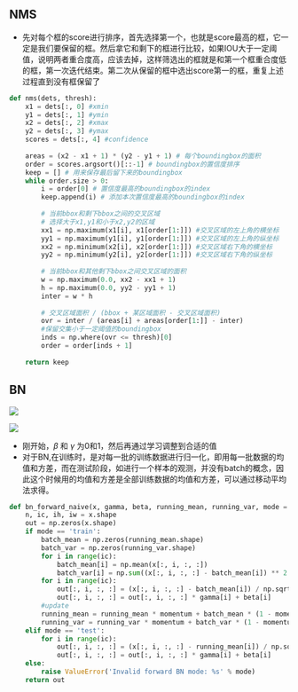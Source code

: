 ## NMS

- 先对每个框的score进行排序，首先选择第一个，也就是score最高的框，它一定是我们要保留的框。然后拿它和剩下的框进行比较，如果IOU大于一定阈值，说明两者重合度高，应该去掉，这样筛选出的框就是和第一个框重合度低的框，第一次迭代结束。第二次从保留的框中选出score第一的框，重复上述过程直到没有框保留了

```python
def nms(dets, thresh):
    x1 = dets[:, 0] #xmin
    y1 = dets[:, 1] #ymin
    x2 = dets[:, 2] #xmax
    y2 = dets[:, 3] #ymax
    scores = dets[:, 4] #confidence
    
    areas = (x2 - x1 + 1) * (y2 - y1 + 1) # 每个boundingbox的面积
    order = scores.argsort()[::-1] # boundingbox的置信度排序
    keep = [] # 用来保存最后留下来的boundingbox
    while order.size > 0:     
        i = order[0] # 置信度最高的boundingbox的index
        keep.append(i) # 添加本次置信度最高的boundingbox的index
        
        # 当前bbox和剩下bbox之间的交叉区域
        # 选择大于x1,y1和小于x2,y2的区域
        xx1 = np.maximum(x1[i], x1[order[1:]]) #交叉区域的左上角的横坐标
        yy1 = np.maximum(y1[i], y1[order[1:]]) #交叉区域的左上角的纵坐标
        xx2 = np.minimum(x2[i], x2[order[1:]]) #交叉区域右下角的横坐标
        yy2 = np.minimum(y2[i], y2[order[1:]]) #交叉区域右下角的纵坐标
        
        # 当前bbox和其他剩下bbox之间交叉区域的面积
        w = np.maximum(0.0, xx2 - xx1 + 1)
        h = np.maximum(0.0, yy2 - yy1 + 1)
        inter = w * h
        
        # 交叉区域面积 / (bbox + 某区域面积 - 交叉区域面积)
        ovr = inter / (areas[i] + areas[order[1:]] - inter)
        #保留交集小于一定阈值的boundingbox
        inds = np.where(ovr <= thresh)[0]
        order = order[inds + 1]
        
    return keep
```

## BN

![](https://img-blog.csdnimg.cn/20191217160803537.png?x-oss-process=image/watermark,type_ZmFuZ3poZW5naGVpdGk,shadow_10,text_aHR0cHM6Ly9ibG9nLmNzZG4ubmV0L3dlaXhpbl80MzM5MzQ1Mg==,size_16,color_FFFFFF,t_70)

![](https://img-blog.csdnimg.cn/20191217160920586.png?x-oss-process=image/watermark,type_ZmFuZ3poZW5naGVpdGk,shadow_10,text_aHR0cHM6Ly9ibG9nLmNzZG4ubmV0L3dlaXhpbl80MzM5MzQ1Mg==,size_16,color_FFFFFF,t_70)

- 刚开始，$\beta$ 和 $\gamma$ 为0和1，然后再通过学习调整到合适的值
- 对于BN,在训练时，是对每一批的训练数据进行归一化，即用每一批数据的均值和方差，而在测试阶段，如进行一个样本的观测，并没有batch的概念，因此这个时候用的均值和方差是全部训练数据的均值和方差，可以通过移动平均法求得。

```python
def bn_forward_naive(x, gamma, beta, running_mean, running_var, mode = "trian", eps = 1e-5, momentum = 0.9):
	n, ic, ih, iw = x.shape
	out = np.zeros(x.shape)
	if mode == 'train':
		batch_mean = np.zeros(running_mean.shape)
		batch_var = np.zeros(running_var.shape)
		for i in range(ic):
			batch_mean[i] = np.mean(x[:, i, :, :]) 
			batch_var[i] = np.sum((x[:, i, :, :] - batch_mean[i]) ** 2 ) / (n * ih * iw)
		for i in range(ic):
			out[:, i, :, :] = (x[:, i, :, :] - batch_mean[i]) / np.sqrt(batch_var[i] + eps)
			out[:, i, :, :] = out[:, i, :, :] * gamma[i] + beta[i]
		#update
		running_mean = running_mean * momentum + batch_mean * (1 - momentum)
		running_var = running_var * momentum + batch_var * (1 - momentum)
	elif mode == 'test':
		for i in range(ic):
			out[:, i, :, :] = (x[:, i, :, :] - running_mean[i]) / np.sqrt(running_var[i] + eps)
			out[:, i, :, :] = out[:, i, :, :] * gamma[i] + beta[i]
	else:
		raise ValueError('Invalid forward BN mode: %s' % mode)
	return out
```